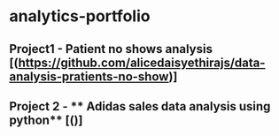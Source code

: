 # analytics-portfolio

## Project1 - **Patient no shows analysis** [(https://github.com/alicedaisyethirajs/data-analysis-pratients-no-show)]

## Project 2 - ** Adidas sales data analysis using python** [()]
